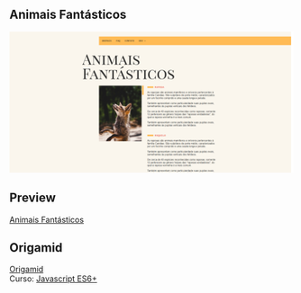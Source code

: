 ## Animais Fantásticos
![alt text](assets/img/screen.png)
## Preview
[Animais Fantásticos](https://keemluvr.github.io/animais-fantasticos/)
## Origamid  
[Origamid](https://www.origamid.com)  
Curso: [Javascript ES6+](https://www.origamid.com/curso/javascript-completo-es6/)
